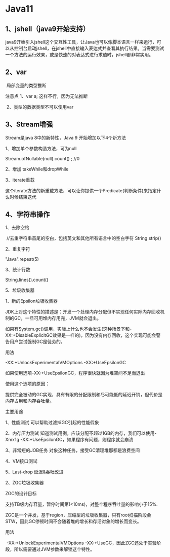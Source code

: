 # Java11

## 1、jshell（java9开始支持）

java9开始引入jshell这个交互性工具，让Java也可以像脚本语言一样来运行，可以从控制台启动jshell，在jshell中直接输入表达式并查看其执行结果。当需要测试一个方法的运行效果，或是快速的对表达式进行求值时，jshell都非常实用。

## 2、var 

​	局部变量的类型推断

注意点  1、var a; 这样不行，因为无法推断

​			  2、类型的数据类型不可以使用var

## 3、Stream增强

Stream是java 8中的新特性，Java 9 开始增加以下4个新方法

1、增加单个参数构造方法，可为null

Stream.ofNullable(null).count() ; //0

2、增加 takeWhile和dropWhile

3、iterate重载

这个iterate方法的新重载方法，可以让你提供一个Predicate(判断条件)来指定什么时候结束迭代



## 4、字符串操作

1、去除空格

​		//去重字符串首尾的空白，包括英文和其他所有语言中的空白字符
​		String.strip()

2、重复字符

"Java".repeat(5)

3、统计行数

String.lines().count()



5、垃圾收集器

1、新的Epsilon垃圾收集器

JDK上对这个特性的描述是：开发一个处理内存分配但不实现任何实际内存回收机制的GC，一旦可用堆内存用完，JVM就会退出。

如果有System.gc()调用，实际上什么也不会发生(这种场景下和-XX:+DisableExplicitGC效果是一样的)，因为没有内存回收，这个实现可能会警告用户尝试强制GC是徒劳的。

用法

-XX:+UnlockExperimentalVMOptions -XX:+UseEpsilonGC



如果使用选项-XX:+UseEpsilonGC，程序很快就因为堆空间不足而退出

使用这个选项的原因：

提供完全被动的GC实现，具有有限的分配限制和尽可能低的延迟开销，但代价是内存占用和内存吞吐量。



主要用途

1、性能测试 可以帮助过滤掉GC引起的性能假象

2、内存压力测试 知道测试用例，应该分配不超过1GB的内存，我们可以使用-Xmx1g  -XX:+UseEpsilonGC，如果程序有问题，则程序就会崩溃

3、非常短的JOB任务 对象这种任务，接受GC清理堆那都是浪费空间

4、VM接口测试

5、Last-drop 延迟&吞吐改进



2、ZGC垃圾收集器

ZGC的设计目标

​	支持TB级内存容量，暂停时间第(<10ms)，对整个程序吞吐量的影响小于15%.

ZGC是一个并发，基于region，压缩型的垃圾收集器，只有root扫描阶段会STW，因此GC停顿时间不会随着堆的增长和存活对象的增长而变长。

用法

​	-XX:+UnlockExperimentalVMOptions -XX:+UseGC，因此ZGC还处于实验阶段，所以需要通过JVM参数来解锁这个特性。

